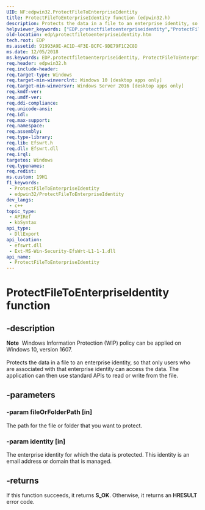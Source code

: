 ```yaml
---
UID: NF:edpwin32.ProtectFileToEnterpriseIdentity
title: ProtectFileToEnterpriseIdentity function (edpwin32.h)
description: Protects the data in a file to an enterprise identity, so that only users who are associated with that enterprise identity can access the data. The application can then use standard APIs to read or write from the file.
helpviewer_keywords: ["EDP.protectfiletoenterpriseidentity","ProtectFileToEnterpriseIdentity","ProtectFileToEnterpriseIdentity function","edpwin32/ProtectFileToEnterpriseIdentity"]
old-location: edp\protectfiletoenterpriseidentity.htm
tech.root: EDP
ms.assetid: 91993A9E-AC1D-4F3E-BCFC-9DE79F1C2C8D
ms.date: 12/05/2018
ms.keywords: EDP.protectfiletoenterpriseidentity, ProtectFileToEnterpriseIdentity, ProtectFileToEnterpriseIdentity function, edpwin32/ProtectFileToEnterpriseIdentity
req.header: edpwin32.h
req.include-header: 
req.target-type: Windows
req.target-min-winverclnt: Windows 10 [desktop apps only]
req.target-min-winversvr: Windows Server 2016 [desktop apps only]
req.kmdf-ver: 
req.umdf-ver: 
req.ddi-compliance: 
req.unicode-ansi: 
req.idl: 
req.max-support: 
req.namespace: 
req.assembly: 
req.type-library: 
req.lib: Efswrt.h
req.dll: Efswrt.dll
req.irql: 
targetos: Windows
req.typenames: 
req.redist: 
ms.custom: 19H1
f1_keywords:
 - ProtectFileToEnterpriseIdentity
 - edpwin32/ProtectFileToEnterpriseIdentity
dev_langs:
 - c++
topic_type:
 - APIRef
 - kbSyntax
api_type:
 - DllExport
api_location:
 - efswrt.dll
 - Ext-MS-Win-Security-EfsWrt-L1-1-1.dll
api_name:
 - ProtectFileToEnterpriseIdentity
---
```


# ProtectFileToEnterpriseIdentity function


## -description

<div class="alert"><b>Note</b>  Windows Information Protection (WIP) policy can be applied on Windows 10, version 1607.</div>
<div> </div>Protects the data in a file to an enterprise identity, so that only users who are associated with that enterprise identity can access the data. The application can then use standard APIs to read or write from the file.

## -parameters

### -param fileOrFolderPath [in]

The path for the file or folder that you want to protect.

### -param identity [in]

The enterprise identity for which the data is protected. This identity is an email address or domain that is managed.

## -returns

If this function succeeds, it returns <b xmlns:loc="http://microsoft.com/wdcml/l10n">S_OK</b>. Otherwise, it returns an <b xmlns:loc="http://microsoft.com/wdcml/l10n">HRESULT</b> error code.

